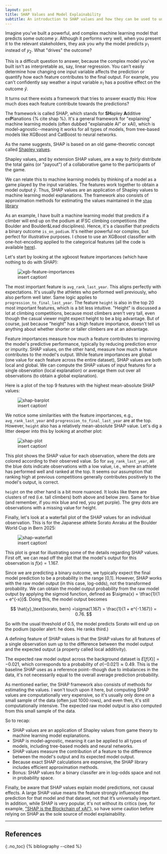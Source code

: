 ```yaml
---
layout: post
title: SHAP Values and Model Explainability
subtitle: An introduction to SHAP values and how they can be used to understand machine learning model predictions. Using a small climbing competition example, I show how SHAP differs from feature importance, how to read common SHAP plots, and a few things to watch out for when interpreting the results.
---
```


Imagine you've built a powerful, and complex machine learning model that predicts some outcome $y$. Although it performs very well, when you present it to the relevant stakeholders, they ask you *why* the model predicts $y_1$ instead of $y_2$. What "drives" the outcome?

This is a difficult question to answer, because the complex model you've built isn't as interpretable as, say, linear regression. You can't easily determine how changing one input variable affects the prediction or quantify how each feature contributes to the final output. For example, you can't confidently say weather a input variable $x_1$ has a positive effect on the outcome $\hat{y}$. 

It turns out there exists a framework that tries to answer exactly this: How much does each feature contribute towards the predictions? 

The framework is called SHAP, which stands for **SH**apley **A**dditive ex**P**lanations {% cite shap %}. It's a general framework for "explaining" machine learning models (often dubbed "explainable AI" or xAI), which is model-agnostic--meaning it works for all types of models, from tree-based models like XGBoost and CatBoost to neural networks.

As the name suggests, SHAP is based on an old game-theoretic concept called [Shapley values](https://en.wikipedia.org/wiki/Shapley_value).

Shapley values, and by extension SHAP values, are a way to *fairly* distribute the total gains (or "payout") of a collaborative game to the participants of the game. 

We can relate this to machine learning models by thinking of a model as a game played by the input variables. The features work together to obtain a model output $\hat{y}$. Thus, SHAP values are an application of Shapley values to machine learning model explanations. The framework also consists of approximation methods for estimating the values maintained in the [`shap` library](https://shap.readthedocs.io/en/latest/index.html)

As an example, I have built a machine learning model that predicts if a climber will end up on the podium at IFSC climbing competitions (the Boulder and Boulder&Lead disciplines). Hence, it's a classifier that predicts a binary outcome `is_on_podium`. It's neither powerful nor complex, but perfect for illustrative purposes. I chose to use an XGBoost classifier with one-hot-encoding applied to the categorical features (all the code is available [here](https://github.com/maja-burrack/ifsc-results-podium-model)).

Let's start by looking at the xgboost feature importances (which have nothing to do with SHAP):
<figure class="figure img-figure">
  <img src="{{ '/assets/images/feature_importances.png' | relative_url }}" alt="xgb-feature-importances" class="img-fluid">
  <figcaption class="figure-caption">
    insert caption!
  </figcaption>
</figure>

The most important feature is `avg_rank_last_year`. This aligns perfectly with expectations. It's usually the athletes who performed well previously, who also perform well later. Same logic applies to `progression_to_final_last_year`. The feature `height` is also in the top 20 most important features, which is a bit less intuitive. "Height" is discussed a lot at climbing competitions, because most climbers aren't very tall, even though the casual viewer might expect height to be a big advantage. But of course, just because "height" has a high feature importance, doesn't tell us anything about whether shorter or taller climbers are at an advantage. 

Feature importances measure how much a feature contributes to improving the model's predictive performance, typically by reducing prediction error or impurity. SHAP values, on the other hand, measure how much a feature contributes to the model's output. While feature importances are global (one value for each feature across the entire dataset), SHAP values are both local and global. We can compute the SHAP values of input features for a single observation (local explanation) or average them out over all observations (to obtain a global explanation). 

Here is a plot of the top 9 features with the highest mean-absolute SHAP values:

<figure class="figure img-figure">
  <img src="{{ '/assets/images/shap_barplot.png' | relative_url }}" alt="shap-barplot" class="img-fluid">
  <figcaption class="figure-caption">
    insert caption!
  </figcaption>
</figure>

We notice some similarities with the feature importances, e.g., `avg_rank_last_year` and `progression_to_final_last_year` are at the top. However, `height` also has a relatively mean-absolute SHAP value. Let's dig a litter deeper into this by looking at another plot:

<figure class="figure img-figure">
  <img src="{{ '/assets/images/shap_plot.png' | relative_url }}" alt="shap-plot" class="img-fluid">
  <figcaption class="figure-caption">
    insert caption!
  </figcaption>
</figure>

This plot shows the SHAP value for each observation, where the dots are colored according to their observed value. So for `avg_rank_last_year`, all the blue dots indicate observations with a low value, i.e., where an athlete has performed well and ranked at the top. It seems our assumption that ranking high at previous competitions generally contributes positively to the model's output, is correct.

`height` on the other hand is a bit more nuanced. It looks like there are clusters of red (i.e. tall climbers) both above and below zero. Same for blue (and remember, if you mix blue and red, you get purple). The grey dots are observations with a missing value for height. 

Finally, let's look at a waterfall plot of the SHAP values for an individual observation. This is for the Japanese athlete Sorato Anraku at the Boulder World Cup in Bern 2025:

<figure class="figure img-figure">
  <img src="{{ '/assets/images/shap_waterfall_sorato.png' | relative_url }}" alt="shap-waterfall" class="img-fluid">
  <figcaption class="figure-caption">
    insert caption!
  </figcaption>
</figure>

This plot is great for illustrating some of the details regarding SHAP values. First off, we can read off the plot that the model's output for this observation is $f(x) = 1.167$. 

Since we are predicting a binary outcome, we typically expect the final model prediction to be a probability in the range [0,1]. However, SHAP works with the raw model output (in this case, log-odds), not the transformed probability.
We can obtain the model output probability from the raw model output by applying the sigmoid function, defined as $\sigma(x) = \tfrac{1}{1 + e^{-x}}$. Doing this, the model output becomes

$$
\hat{y}_\text{sorato, bern} =\sigma(1.167) = \frac{1}{1 + e^{-1.167}} = 0.76.
$$

So with the usual threshold of $0.5$, the model predicts Sorato will end up on the podium (spoiler alert: he does. He ranks third.) 

A defining feature of SHAP values is that the SHAP values for all features of a single observation sum up to the difference between the model output and the expected output (a property called local additivity).

The expected raw model output across the background dataset is $E[f(X)]=−0.021$, which corresponds to a probability of $\sigma(−0.021)≈0.49$. This is the baseline SHAP uses as a reference point--though due to imbalances in the data, it's not necessarily equal to the overall average prediction probability.

As mentioned earlier, the SHAP framework also consists of methods for estimating the values. I won't touch upon it here, but computing SHAP values are computationally very expensive, so it's usually only done on a small sample of the data (often just 1000 rows), and even then, it's still computationally intensive. The expected raw model output is also computed from this small sample of the data. 

So to recap:
- SHAP values are an application of Shapley values from game theory to machine learning model explanations.
- SHAP is model-agnostic, meaning it can be applied to all types of models, including tree-based models and neural networks.
- SHAP values measure the contribution of a feature to the difference between the model's output and its expected model output. 
- Because exact SHAP calculations are expensive, the SHAP library includes efficient approximation methods.
- Bonus: SHAP values for a binary classifer are in log-odds space and not in probability space.

Finally, be aware that SHAP values explain model predictions, not causal effects. A large SHAP value means the feature strongly influenced the prediction for that model and that dataset, not that it’s universally important. In addition, while SHAP is very popular, it's not without its critics (see, for example, ["SHAP is the Blockchain of xAI"](https://modelmeanings.wordpress.com/2022/05/12/shap-is-the-blockchain-of-xai/)), so have some caution before relying on SHAP as the sole source of model explainability.

---

## References
{:.no_toc}
{% bibliography --cited %}